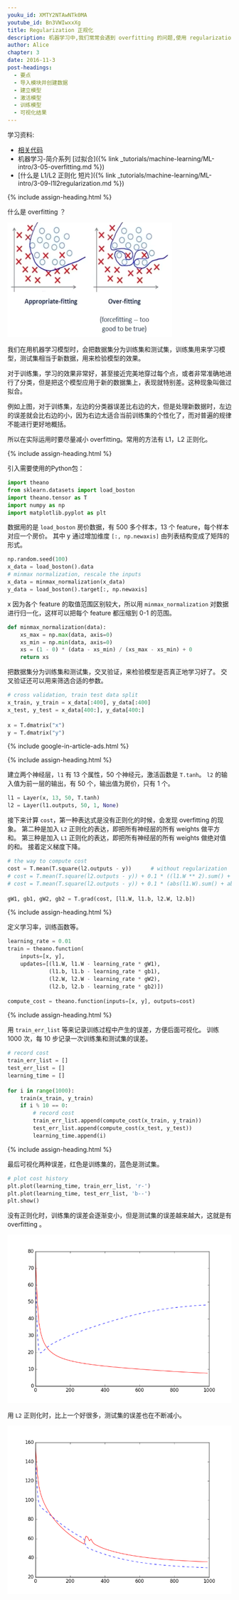 ```yaml
---
youku_id: XMTY2NTAwNTk0MA
youtube_id: Bn3VWIwxxXg
title: Regularization 正规化 
description: 机器学习中,我们常常会遇到 overfitting 的问题,使用 regularization 可以帮助我们解决这种问题,达到预测的更好效果. 视频中会介绍什么是 overfitting, 怎么使用l1, l2 regularization terms.
author: Alice
chapter: 3
date: 2016-11-3
post-headings:
  - 要点
  - 导入模块并创建数据
  - 建立模型
  - 激活模型
  - 训练模型
  - 可视化结果
---
```



学习资料:
  * [相关代码](https://github.com/MorvanZhou/tutorials/tree/master/theanoTUT/theano12_regularization)
  * 机器学习-简介系列 [过拟合]({% link _tutorials/machine-learning/ML-intro/3-05-overfitting.md %})
  * [什么是 L1/L2 正则化 短片]({% link _tutorials/machine-learning/ML-intro/3-09-l1l2regularization.md %})

{% include assign-heading.html %}

什么是 overfitting ？

<img class="course-image" src="/static/results/theano/3_5_1.png" alt="{{ page.title }}{% increment image-count %}">

我们在用机器学习模型时，会把数据集分为训练集和测试集，训练集用来学习模型，测试集相当于新数据，用来检验模型的效果。

对于训练集，学习的效果非常好，甚至接近完美地穿过每个点，或者非常准确地进行了分类，但是把这个模型应用于新的数据集上，表现就特别差。这种现象叫做过拟合。

例如上图，对于训练集，左边的分类器误差比右边的大，但是处理新数据时，左边的误差就会比右边的小，因为右边太适合当前训练集的个性化了，而对普遍的规律不能进行更好地概括。

所以在实际运用时要尽量减小 overfitting。常用的方法有 L1，L2 正则化。



{% include assign-heading.html %}

引入需要使用的Python包：

``` python
import theano
from sklearn.datasets import load_boston
import theano.tensor as T
import numpy as np
import matplotlib.pyplot as plt
```

数据用的是 `load_boston` 房价数据，有 500 多个样本，13 个 feature，每个样本对应一个房价。
其中 y 通过增加维度 `[:, np.newaxis]` 由列表结构变成了矩阵的形式。

``` python
np.random.seed(100)
x_data = load_boston().data
# minmax normalization, rescale the inputs
x_data = minmax_normalization(x_data)
y_data = load_boston().target[:, np.newaxis]
```

x 因为各个 feature 的取值范围区别较大，所以用 `minmax_normalization` 对数据进行归一化，这样可以把每个 feature 都压缩到 0-1 的范围。

``` python
def minmax_normalization(data):
    xs_max = np.max(data, axis=0)
    xs_min = np.min(data, axis=0)
    xs = (1 - 0) * (data - xs_min) / (xs_max - xs_min) + 0
    return xs
```

把数据集分为训练集和测试集，交叉验证，来检验模型是否真正地学习好了。
交叉验证还可以用来筛选合适的参数。

``` python
# cross validation, train test data split
x_train, y_train = x_data[:400], y_data[:400]
x_test, y_test = x_data[400:], y_data[400:]

x = T.dmatrix("x")
y = T.dmatrix("y")
```


{% include google-in-article-ads.html %}

{% include assign-heading.html %}

建立两个神经层，`l1` 有 13 个属性，50 个神经元，激活函数是 `T.tanh`。
`l2` 的输入值为前一层的输出，有 50 个，输出值为房价，只有 1 个。

``` python
l1 = Layer(x, 13, 50, T.tanh)
l2 = Layer(l1.outputs, 50, 1, None)
```

接下来计算 `cost`，第一种表达式是没有正则化的时候，会发现 overfitting 的现象。
第二种是加入 `L2` 正则化的表达，即把所有神经层的所有 weights 做平方和。
第三种是加入 `L1` 正则化的表达，即把所有神经层的所有 weights 做绝对值的和。
接着定义梯度下降。

``` python
# the way to compute cost
cost = T.mean(T.square(l2.outputs - y))      # without regularization
# cost = T.mean(T.square(l2.outputs - y)) + 0.1 * ((l1.W ** 2).sum() + (l2.W ** 2).sum())  # with l2 regularization
# cost = T.mean(T.square(l2.outputs - y)) + 0.1 * (abs(l1.W).sum() + abs(l2.W).sum())  # with l1 regularization

gW1, gb1, gW2, gb2 = T.grad(cost, [l1.W, l1.b, l2.W, l2.b])
```



{% include assign-heading.html %}

定义学习率，训练函数等。

``` python
learning_rate = 0.01
train = theano.function(
    inputs=[x, y],
    updates=[(l1.W, l1.W - learning_rate * gW1),
             (l1.b, l1.b - learning_rate * gb1),
             (l2.W, l2.W - learning_rate * gW2),
             (l2.b, l2.b - learning_rate * gb2)])

compute_cost = theano.function(inputs=[x, y], outputs=cost)
```


{% include assign-heading.html %}

用 `train_err_list` 等来记录训练过程中产生的误差，方便后面可视化。
训练 1000 次，每 10 步记录一次训练集和测试集的误差。

``` python
# record cost
train_err_list = []
test_err_list = []
learning_time = []

for i in range(1000):
    train(x_train, y_train)
    if i % 10 == 0:
        # record cost
        train_err_list.append(compute_cost(x_train, y_train))
        test_err_list.append(compute_cost(x_test, y_test))
        learning_time.append(i)
```

{% include assign-heading.html %}

最后可视化两种误差，红色是训练集的，蓝色是测试集。

``` python
# plot cost history
plt.plot(learning_time, train_err_list, 'r-')
plt.plot(learning_time, test_err_list, 'b--')
plt.show()
```

没有正则化时，训练集的误差会逐渐变小，但是测试集的误差越来越大，这就是有 overfitting 。

<img class="course-image" src="/static/results/theano/3_5_2.png" alt="{{ page.title }}{% increment image-count %}">

用 `L2` 正则化时，比上一个好很多，测试集的误差也在不断减小。

<img class="course-image" src="/static/results/theano/3_5_3.png" alt="{{ page.title }}{% increment image-count %}">

